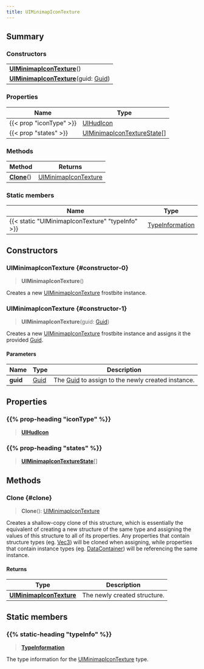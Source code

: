 ```yaml
---
title: UIMinimapIconTexture
---
```


## Summary

### Constructors

|  |
| --- |
| **[UIMinimapIconTexture](#constructor-0)**() |
| **[UIMinimapIconTexture](#constructor-1)**(guid: [Guid](/vext/ref/shared/type/guid)) |

### Properties

| Name | Type |
| ---- | ---- |
| {{< prop "iconType" >}} | [UIHudIcon](/vext/ref/fb/uihudicon) |
| {{< prop "states" >}} | [UIMinimapIconTextureState](/vext/ref/fb/uiminimapicontexturestate)[] |

### Methods

| Method | Returns |
| ------ | ------- |
| **[Clone](#clone)**() | [UIMinimapIconTexture](/vext/ref/fb/uiminimapicontexture) |

### Static members

| Name | Type |
| ---- | ---- |
| {{< static "UIMinimapIconTexture" "typeInfo" >}} | [TypeInformation](/vext/ref/shared/type/typeinformation) |

## Constructors

### UIMinimapIconTexture {#constructor-0}

> **UIMinimapIconTexture**()

Creates a new [UIMinimapIconTexture](/vext/ref/fb/uiminimapicontexture) frostbite instance.

### UIMinimapIconTexture {#constructor-1}

> **UIMinimapIconTexture**(guid: [Guid](/vext/ref/shared/type/guid))

Creates a new [UIMinimapIconTexture](/vext/ref/fb/uiminimapicontexture) frostbite instance and assigns it the provided [Guid](/vext/ref/shared/type/guid).

#### Parameters

| Name | Type | Description |
| ---- | ---- | ----------- |
| **guid** | [Guid](/vext/ref/shared/type/guid) | The [Guid](/vext/ref/shared/type/guid) to assign to the newly created instance. |

## Properties

### {{% prop-heading "iconType" %}}

> **[UIHudIcon](/vext/ref/fb/uihudicon)**

### {{% prop-heading "states" %}}

> **[UIMinimapIconTextureState](/vext/ref/fb/uiminimapicontexturestate)**[]

## Methods

### Clone {#clone}

> **Clone**(): [UIMinimapIconTexture](/vext/ref/fb/uiminimapicontexture)

Creates a shallow-copy clone of this structure, which is essentially the equivalent of creating a new structure of the same type and assigning the values of this structure to all of its properties. Any properties that contain structure types (eg. [Vec3](/vext/ref/shared/type/vec3)) will be cloned when assigning, while properties that contain instance types (eg. [DataContainer](/vext/ref/shared/type/datacontainer)) will be referencing the same instance.

#### Returns

| Type | Description |
| ---- | ----------- |
| **[UIMinimapIconTexture](/vext/ref/fb/uiminimapicontexture)** | The newly created structure. |

## Static members

### {{% static-heading "typeInfo" %}}

> **[TypeInformation](/vext/ref/shared/type/typeinformation)**

The type information for the [UIMinimapIconTexture](/vext/ref/fb/uiminimapicontexture) type.

